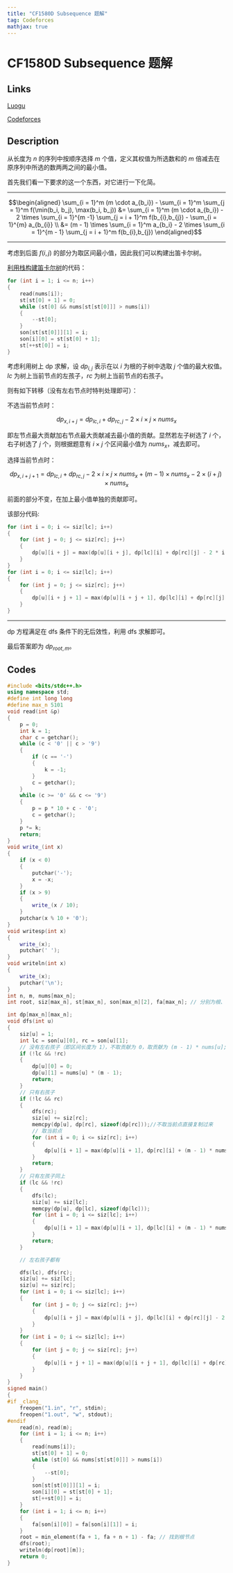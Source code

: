 ```yaml
---
title: "CF1580D Subsequence 题解"
tag: Codeforces
mathjax: true
---
```


# CF1580D Subsequence 题解

## Links

[Luogu](https://www.luogu.com.cn/problem/CF1580D)

[Codeforces](https://codeforces.com/problemset/problem/1580/D)

## Description

从长度为 $n$ 的序列中按顺序选择 $m$ 个值，定义其权值为所选数和的 $m$ 倍减去在原序列中所选的数两两之间的最小值。

首先我们看一下要求的这一个东西，对它进行一下化简。

---

$$\begin{aligned} \sum_{i = 1}^m (m \cdot a_{b_i}) - \sum_{i = 1}^m \sum_{j = 1}^m f(\min(b_i, b_j), \max(b_i, b_j)) &= \sum_{i = 1}^m (m \cdot a_{b_i}) - 2 \times \sum_{i = 1}^{m -1} \sum_{j = i + 1}^m f(b_{i},b_{j}) - \sum_{i = 1}^{m} a_{b_{i}} \\ &= (m - 1) \times \sum_{i = 1}^m a_{b_i} - 2 \times \sum_{i = 1}^{m - 1} \sum_{j = i + 1}^m f(b_{i},b_{j}) \end{aligned}$$

---

考虑到后面 $f(i,j)$ 的部分为取区间最小值，因此我们可以构建出笛卡尔树。

[利用栈构建笛卡尔树](https://oi-wiki.org/ds/cartesian-tree/#%E6%A0%88%E6%9E%84%E5%BB%BA)的代码：

```cpp
for (int i = 1; i <= n; i++)
{
    read(nums[i]);
    st[st[0] + 1] = 0;
    while (st[0] && nums[st[st[0]]] > nums[i])
    {
        --st[0];
    }
    son[st[st[0]]][1] = i;
    son[i][0] = st[st[0] + 1];
    st[++st[0]] = i;
}
```

考虑利用树上 dp 求解，设 $dp_{i,j}$ 表示在以 $i$ 为根的子树中选取 $j$ 个值的最大权值。$lc$ 为树上当前节点的左孩子，$rc$ 为树上当前节点的右孩子。

则有如下转移（没有左右节点时特判处理即可）：

不选当前节点时：

$$dp_{x,i + j} = dp_{lc,i} + dp_{rc,j} - 2 \times i \times j \times nums_{x}$$

即左节点最大贡献加右节点最大贡献减去最小值的贡献。显然若左子树选了 $i$ 个，右子树选了 $j$ 个，则根据题意有 $i \times j$ 个区间最小值为 $nums_{x}$，减去即可。


选择当前节点时：

$$dp_{x,i + j + 1} = dp_{lc,i} + dp_{rc,j} - 2 \times i \times j \times nums_{x} + \left (m - 1 \right) \times nums_{x} - 2 \times \left (i + j \right) \times nums_{x}$$

前面的部分不变，在加上最小值单独的贡献即可。

该部分代码:

```cpp
for (int i = 0; i <= siz[lc]; i++)
{
    for (int j = 0; j <= siz[rc]; j++)
    {
        dp[u][i + j] = max(dp[u][i + j], dp[lc][i] + dp[rc][j] - 2 * i * j * nums[u]);
    }
}
for (int i = 0; i <= siz[lc]; i++)
{
    for (int j = 0; j <= siz[rc]; j++)
    {
        dp[u][i + j + 1] = max(dp[u][i + j + 1], dp[lc][i] + dp[rc][j] + (m - 1) * nums[u] - 2 * (i * j + i + j) * nums[u]);
    }
}
```

---

dp 方程满足在 dfs 条件下的无后效性，利用 dfs 求解即可。

最后答案即为 $dp_{root,m}$。


## Codes

```cpp
#include <bits/stdc++.h>
using namespace std;
#define int long long
#define max_n 5101
void read(int &p)
{
    p = 0;
    int k = 1;
    char c = getchar();
    while (c < '0' || c > '9')
    {
        if (c == '-')
        {
            k = -1;
        }
        c = getchar();
    }
    while (c >= '0' && c <= '9')
    {
        p = p * 10 + c - '0';
        c = getchar();
    }
    p *= k;
    return;
}
void write_(int x)
{
    if (x < 0)
    {
        putchar('-');
        x = -x;
    }
    if (x > 9)
    {
        write_(x / 10);
    }
    putchar(x % 10 + '0');
}
void writesp(int x)
{
    write_(x);
    putchar(' ');
}
void writeln(int x)
{
    write_(x);
    putchar('\n');
}
int n, m, nums[max_n];
int root, siz[max_n], st[max_n], son[max_n][2], fa[max_n]; // 分别为根、子树大小、构建用的栈、左/右孩子、父亲节点

int dp[max_n][max_n];
void dfs(int u)
{
    siz[u] = 1;
    int lc = son[u][0], rc = son[u][1];
    // 没有左右孩子（即区间长度为 1），不取贡献为 0，取贡献为 (m - 1) * nums[u];
    if (!lc && !rc)
    {
        dp[u][0] = 0;
        dp[u][1] = nums[u] * (m - 1);
        return;
    }
    // 只有右孩子
    if (!lc && rc)
    {
        dfs(rc);
        siz[u] += siz[rc];
        memcpy(dp[u], dp[rc], sizeof(dp[rc]));//不取当前点直接复制过来
        // 取当前点
        for (int i = 0; i <= siz[rc]; i++)
        {
            dp[u][i + 1] = max(dp[u][i + 1], dp[rc][i] + (m - 1) * nums[u] - 2 * i * nums[u]);
        }
        return;
    }
    // 只有左孩子同上
    if (lc && !rc)
    {
        dfs(lc);
        siz[u] += siz[lc];
        memcpy(dp[u], dp[lc], sizeof(dp[lc]));
        for (int i = 0; i <= siz[lc]; i++)
        {
            dp[u][i + 1] = max(dp[u][i + 1], dp[lc][i] + (m - 1) * nums[u] - 2 * i * nums[u]);
        }
        return;
    }

    // 左右孩子都有

    dfs(lc), dfs(rc);
    siz[u] += siz[lc];
    siz[u] += siz[rc];
    for (int i = 0; i <= siz[lc]; i++)
    {
        for (int j = 0; j <= siz[rc]; j++)
        {
            dp[u][i + j] = max(dp[u][i + j], dp[lc][i] + dp[rc][j] - 2 * i * j * nums[u]);
        }
    }
    for (int i = 0; i <= siz[lc]; i++)
    {
        for (int j = 0; j <= siz[rc]; j++)
        {
            dp[u][i + j + 1] = max(dp[u][i + j + 1], dp[lc][i] + dp[rc][j] + (m - 1) * nums[u] - 2 * (i * j + i + j) * nums[u]);
        }
    }
}
signed main()
{
#if _clang_
    freopen("1.in", "r", stdin);
    freopen("1.out", "w", stdout);
#endif
    read(n), read(m);
    for (int i = 1; i <= n; i++)
    {
        read(nums[i]);
        st[st[0] + 1] = 0;
        while (st[0] && nums[st[st[0]]] > nums[i])
        {
            --st[0];
        }
        son[st[st[0]]][1] = i;
        son[i][0] = st[st[0] + 1];
        st[++st[0]] = i;
    }
    for (int i = 1; i <= n; i++)
    {
        fa[son[i][0]] = fa[son[i][1]] = i;
    }
    root = min_element(fa + 1, fa + n + 1) - fa; // 找到根节点
    dfs(root);
    writeln(dp[root][m]);
    return 0;
}
```